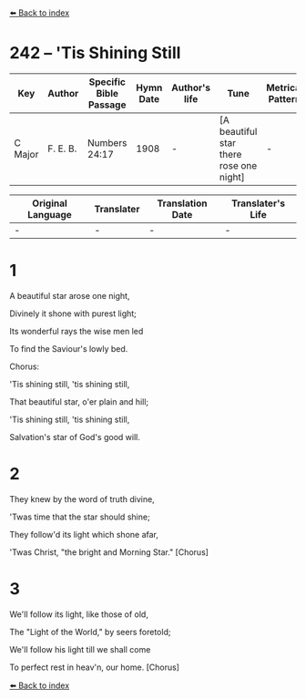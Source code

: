 [⬅️ Back to index](../README.md)

# 242 – 'Tis Shining Still

Key | Author   | Specific Bible Passage     |Hymn Date |Author's life |Tune |Metrical Pattern   |Composer/Source
-- | --------- | ---------------------------|----------|--------------|-----|-------------------|-------------  
C Major |F. E. B. |Numbers 24:17 |1908 |- |[A beautiful star there rose one night] |- |F. E. Belden

Original Language | Translater | Translation Date   | Translater's Life  
----------------- | --------- | --------------------|-------------     
\- |- |- |-




# 1

A beautiful star arose one night,

Divinely it shone with purest light;

Its wonderful rays the wise men led

To find the Saviour's lowly bed.



Chorus:

'Tis shining still, 'tis shining still,

That beautiful star, o'er plain and hill;

'Tis shining still, 'tis shining still,

Salvation's star of God's good will.



# 2

They knew by the word of truth divine,

'Twas time that the star should shine;

They follow'd its light which shone afar,

'Twas Christ, "the bright and Morning Star."  [Chorus]



# 3

We'll follow its light, like those of old,

The "Light of the World," by seers foretold;

We'll follow his light till we shall come

To perfect rest in heav'n, our home.  [Chorus]

[⬅️ Back to index](../README.md)
